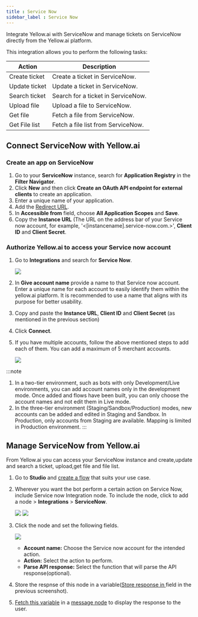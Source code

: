```yaml
---
title : Service Now
sidebar_label : Service Now
---
```


Integrate Yellow.ai with ServiceNow and manage tickets on ServiceNow directly from the Yellow.ai platform.


This integration allows you to perform the following tasks:

| Action                  | Description                                         |
|-------------------------|-----------------------------------------------------|
| Create ticket           | Create a ticket in ServiceNow.                |
| Update ticket           | Update a ticket in ServiceNow.                |
| Search ticket           | Search for a ticket in ServiceNow.            |
| Upload file             | Upload a file to ServiceNow.                        |
| Get file                | Fetch a file from ServiceNow.                       |
| Get File list           | Fetch a file list from ServiceNow.                  |


## Connect ServiceNow with Yellow.ai

### Create an app on ServiceNow

1. Go to your **ServiceNow** instance, search for **Application Registry** in the **Filter Navigator**.
2. Click **New** and then click **Create an OAuth API endpoint for external clients** to create an application.
3. Enter a unique name of your application.
4. Add the [Redirect URL](https://cloud.yellow.ai/integration/oauth/serviceNow).
5. In **Accessible from** field, choose **All Application Scopes** and **Save**.
6. Copy the **Instance URL** (The URL on the  address bar of your Service now account, for example, '<[instancename].service-now.com.>', **Client ID** and **Client Secret**.


### Authorize Yellow.ai to access your Service now account

1. Go to **Integrations** and search for **Service Now**.

   ![](https://i.imgur.com/6oCjt9g.png)

2. In **Give account name** provide a name to that Service now account. Enter a unique name for each account to easily identify them within the yellow.ai platform. It is recommended to use a name that aligns with its purpose for better usability. 
3. Copy and paste the **Instance URL**, **Client ID** and **Client Secret** (as mentioned in the previous section)
4. Click **Connect**.
5. If you have multiple accounts, follow the above mentioned steps to add each of them. You can add a maximum of 5 merchant accounts.

   ![](https://i.imgur.com/J7jm3F3.png)

:::note
1. In a two-tier environment, such as bots with only Development/Live environments, you can add account names only in the development mode. Once added and flows have been built, you can only choose the account names and not edit them in Live mode.
2. In the three-tier environment (Staging/Sandbox/Production) modes, new accounts can be added and edited in Staging and Sandbox. In Production, only accounts from Staging are available. Mapping is limited in Production environment.
:::

## Manage ServiceNow from Yellow.ai

From Yellow.ai you can access your ServiceNow instance and create,update and search a ticket, upload,get file and file list.
    
1. Go to **Studio** and [create a flow](https://docs.yellow.ai/docs/platform_concepts/studio/build/Flows/journeys#2-create-a-flow) that suits your use case.
2. Wherever you want the bot perform a certain action on Service Now, include Service now Integration node. To include the node, click to add a node > **Integrations** > **ServiceNow**.

   ![](https://i.imgur.com/0YSzVWM.png)
   ![](https://i.imgur.com/Vgs88to.png)

3. Click the node and set the following fields.

   ![](https://i.imgur.com/n4DSLcV.png)
     * **Account name:** Choose the Service now account for the   intended action.
   *  **Action:** Select the action to perform.
   *  **Parse API response:** Select the function that will parse the API response(optional).

4. Store the respnse of this node in a variable([Store response in ](https://docs.yellow.ai/docs/platform_concepts/studio/build/bot-variables#41-store-data-in-variables) field in the previous screenshot).

5. [Fetch this variable](https://docs.yellow.ai/docs/platform_concepts/studio/build/bot-variables#42-retrieve-data-from-variables) in a [message node](https://docs.yellow.ai/docs/platform_concepts/studio/build/nodes/message-nodes#docusaurus_skipToContent_fallback) to display the response to the user.